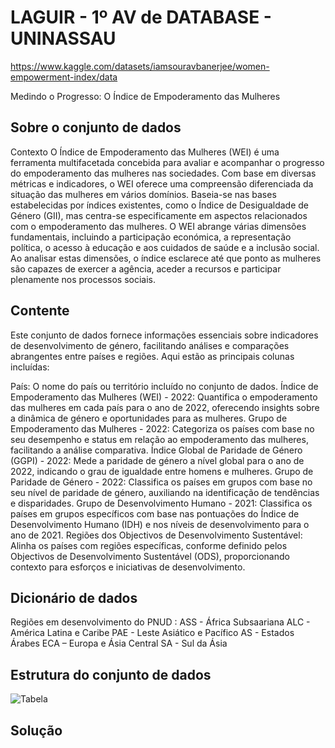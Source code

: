 # LAGUIR - 1º AV de DATABASE - UNINASSAU
https://www.kaggle.com/datasets/iamsouravbanerjee/women-empowerment-index/data

Medindo o Progresso: O Índice de Empoderamento das Mulheres

## Sobre o conjunto de dados
Contexto
O Índice de Empoderamento das Mulheres (WEI) é uma ferramenta multifacetada concebida para avaliar e acompanhar o progresso do empoderamento das mulheres nas sociedades. Com base em diversas métricas e indicadores, o WEI oferece uma compreensão diferenciada da situação das mulheres em vários domínios. Baseia-se nas bases estabelecidas por índices existentes, como o Índice de Desigualdade de Género (GII), mas centra-se especificamente em aspectos relacionados com o empoderamento das mulheres. O WEI abrange várias dimensões fundamentais, incluindo a participação económica, a representação política, o acesso à educação e aos cuidados de saúde e a inclusão social. Ao analisar estas dimensões, o índice esclarece até que ponto as mulheres são capazes de exercer a agência, aceder a recursos e participar plenamente nos processos sociais.

## Contente
Este conjunto de dados fornece informações essenciais sobre indicadores de desenvolvimento de género, facilitando análises e comparações abrangentes entre países e regiões. Aqui estão as principais colunas incluídas:

País: O nome do país ou território incluído no conjunto de dados.
Índice de Empoderamento das Mulheres (WEI) - 2022: Quantifica o empoderamento das mulheres em cada país para o ano de 2022, oferecendo insights sobre a dinâmica de género e oportunidades para as mulheres.
Grupo de Empoderamento das Mulheres - 2022: Categoriza os países com base no seu desempenho e status em relação ao empoderamento das mulheres, facilitando a análise comparativa.
Índice Global de Paridade de Género (GGPI) - 2022: Mede a paridade de género a nível global para o ano de 2022, indicando o grau de igualdade entre homens e mulheres.
Grupo de Paridade de Género - 2022: Classifica os países em grupos com base no seu nível de paridade de género, auxiliando na identificação de tendências e disparidades.
Grupo de Desenvolvimento Humano - 2021: Classifica os países em grupos específicos com base nas pontuações do Índice de Desenvolvimento Humano (IDH) e nos níveis de desenvolvimento para o ano de 2021.
Regiões dos Objectivos de Desenvolvimento Sustentável: Alinha os países com regiões específicas, conforme definido pelos Objectivos de Desenvolvimento Sustentável (ODS), proporcionando contexto para esforços e iniciativas de desenvolvimento.

## Dicionário de dados
Regiões em desenvolvimento do PNUD :
ASS - África Subsaariana
ALC - América Latina e Caribe
PAE - Leste Asiático e Pacífico
AS - Estados Árabes
ECA – Europa e Ásia Central
SA - Sul da Ásia

## Estrutura do conjunto de dados

![Tabela](https://i.imgur.com/PUej0u0.png)


## Solução
